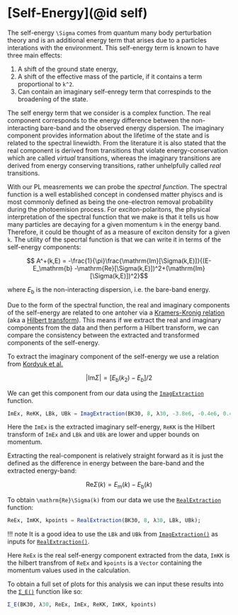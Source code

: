 # [Self-Energy](@id self)

The self-energy ``\Sigma`` comes from quantum many body perturbation theory and is an additional energy term that arises due to a particles interations with the environment. This self-energy term is known to have three main effects:

1. A shift of the ground state energy,
2. A shift of the effective mass of the particle, if it contains a term proportional to ``k^2``.
3. Can contain an imaginary self-enregy term that correspinds to the broadening of the state.
   
The self energy term that we consider is a complex function. The real component corresponds to the energy difference between the non-interacting bare-band and the observed energy dispersion.
The imaginary component provides information about the lifetime of the state and is related to the spectral linewidth. 
From the literature it is also stated that the real component is derived from transitions that violate energy-conservation which are called *virtual* transitions, whereas the imaginary transitions are derived from energy conserving transitions, rather unhelpfully called *real* transitions.

With our PL measrements we can probe the *spectral function*. The spectral function is a well established concept in condensed matter phyiscs and is most commonly defined as being the one-electron removal probability during the photoemision process.
For exciton-polaritons, the physical interpretation of the spectral function that we make is that it tells us how many particles are decaying for a given momentum ``k`` in the energy band. Therefore, it could be thought of as a measure of exciton density for a given ``k``.
The utility of the specrtal function is that we can write it in terms of the self-energy components:

```math
  A^+(k,E) = -\frac{1}{\pi}\frac{\mathrm{Im}[\Sigma(k,E)]}{(E-E_\mathrm{b} -\mathrm{Re}[\Sigma(k,E)])^2+(\mathrm{Im}[\Sigma(k,E)])^2}
```

where $E_\mathrm{b}$ is the non-interacting dispersion, i.e. the bare-band energy.

Due to the form of the spectral function, the real and imaginary components of the self-energy are related to one antoher via a [Kramers-Kronig relation](https://en.wikipedia.org/wiki/Kramers%E2%80%93Kronig_relations) (aka a [Hilbert transform](https://en.wikipedia.org/wiki/Hilbert_transform)). 
This means if we extract the real and imaginary components from the data and then perform a Hilbert transform, we can compare the consistency between the extracted and transformed components of the self-energy. 

To extract the imaginary component of the self-energy we use a relation from [Kordyuk et al.](https://arxiv.org/pdf/cond-mat/0510421.pdf)

```math
|\mathrm{Im}\Sigma| = [E_\mathrm{b}(k_2)-E_{b}]/2
```
We can get this component from our data using the [`ImagExtraction`](@ref) function.
```julia
ImEx, ReKK, LBk, UBk = ImagExtraction(BK30, 8, λ30, -3.8e6, -0.4e6, 0.4e6, 3.8e6);
```
Here the `ImEx` is the extracted imaginary self-energy, `ReKK` is the Hilbert transform of `ImEx` and `LBk` and `UBk` are lower and upper bounds on momentum.

Extracting the real-component is relatively straight forward as it is just the defined as the difference in energy between the bare-band and the extracted energy-band:
```math
\mathrm{Re}\Sigma(k) = E_\mathrm{m}(k)-E_\mathrm{b}(k)
```
To obtain ``\mathrm{Re}\Sigma(k)`` from our data we use the [`RealExtraction`](@ref) function:
```julia
ReEx, ImKK, kpoints = RealExtraction(BK30, 8, λ30, LBk, UBk);
```
!!! note
    It is a good idea to use the `LBk` and `UBk` from [`ImagExtraction()`](@ref) as inputs for [`RealExtraction()`](@ref).

Here `ReEx` is the real self-energy component extracted from the data, `ImKK` is the hilbert transfrom of `ReEx` and `kpoints` is a `Vector` containing the momentum values used in the calculation.

To obtain a full set of plots for this analysis we can input these results into the [`Σ_E()`](@ref) function like so:
```julia
Σ_E(BK30, λ30, ReEx, ImEx, ReKK, ImKK, kpoints)
```